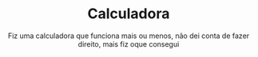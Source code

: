 <h1 align="center">Calculadora</h1>

<p align="center">Fiz uma calculadora que funciona mais ou menos, não dei conta de fazer direito, mais fiz oque consegui</p>
